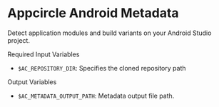 # Appcircle Android Metadata

Detect application modules and build variants on your Android Studio project.

Required Input Variables
- `$AC_REPOSITORY_DIR`: Specifies the cloned repository path

Output Variables
- `$AC_METADATA_OUTPUT_PATH`: Metadata output file path.
